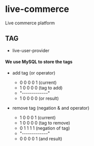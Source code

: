 # live-commerce

Live commerce platform

## TAG

- live-user-provider

#### We use MySQL to store the tags

- add tag (or operator)

  - 0 0 0 0 1 (current)
  - 1 0 0 0 0 (tag to add)
  - "-------------"
  - 1 0 0 0 0 (or result)

- remove tag (negation & and operator)

  - 1 0 0 0 1 (current)
  - 1 0 0 0 0 (tag to remove)
  - 0 1 1 1 1 (negation of tag)
  - "-------------"
  - 0 0 0 0 1 (and result)
